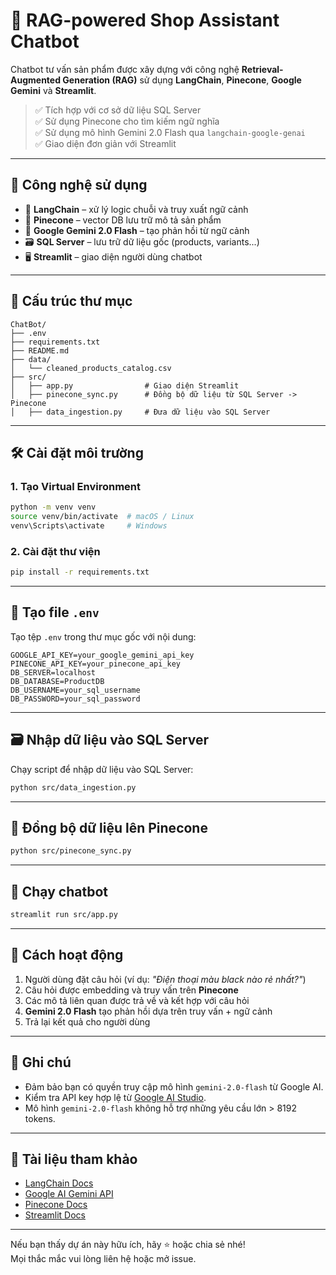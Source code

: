 
# 🛒 RAG-powered Shop Assistant Chatbot

Chatbot tư vấn sản phẩm được xây dựng với công nghệ **Retrieval-Augmented Generation (RAG)** sử dụng **LangChain**, **Pinecone**, **Google Gemini** và **Streamlit**.

> ✅ Tích hợp với cơ sở dữ liệu SQL Server  
> ✅ Sử dụng Pinecone cho tìm kiếm ngữ nghĩa  
> ✅ Sử dụng mô hình Gemini 2.0 Flash qua `langchain-google-genai`  
> ✅ Giao diện đơn giản với Streamlit

---

## 🔧 Công nghệ sử dụng

- 🧠 **LangChain** – xử lý logic chuỗi và truy xuất ngữ cảnh
- 🧬 **Pinecone** – vector DB lưu trữ mô tả sản phẩm
- 💬 **Google Gemini 2.0 Flash** – tạo phản hồi từ ngữ cảnh
- 🗃️ **SQL Server** – lưu trữ dữ liệu gốc (products, variants...)
- 🖥️ **Streamlit** – giao diện người dùng chatbot

---

## 📁 Cấu trúc thư mục

```
ChatBot/
├── .env
├── requirements.txt
├── README.md
├── data/
│   └── cleaned_products_catalog.csv
├── src/
│   ├── app.py                # Giao diện Streamlit
│   ├── pinecone_sync.py      # Đồng bộ dữ liệu từ SQL Server -> Pinecone
│   ├── data_ingestion.py     # Đưa dữ liệu vào SQL Server
```

---

## 🛠️ Cài đặt môi trường

### 1. Tạo Virtual Environment

```bash
python -m venv venv
source venv/bin/activate  # macOS / Linux
venv\Scripts\activate     # Windows
```

### 2. Cài đặt thư viện

```bash
pip install -r requirements.txt
```

---

## 🔐 Tạo file `.env`

Tạo tệp `.env` trong thư mục gốc với nội dung:

```dotenv
GOOGLE_API_KEY=your_google_gemini_api_key
PINECONE_API_KEY=your_pinecone_api_key
DB_SERVER=localhost
DB_DATABASE=ProductDB
DB_USERNAME=your_sql_username
DB_PASSWORD=your_sql_password
```

---

## 🗃️ Nhập dữ liệu vào SQL Server

Chạy script để nhập dữ liệu vào SQL Server:

```bash
python src/data_ingestion.py
```

---

## 🔄 Đồng bộ dữ liệu lên Pinecone

```bash
python src/pinecone_sync.py
```

---

## 🚀 Chạy chatbot

```bash
streamlit run src/app.py
```

---

## 🧠 Cách hoạt động

1. Người dùng đặt câu hỏi (ví dụ: *"Điện thoại màu black nào rẻ nhất?"*)
2. Câu hỏi được embedding và truy vấn trên **Pinecone**
3. Các mô tả liên quan được trả về và kết hợp với câu hỏi
4. **Gemini 2.0 Flash** tạo phản hồi dựa trên truy vấn + ngữ cảnh
5. Trả lại kết quả cho người dùng

---

## 📝 Ghi chú

- Đảm bảo bạn có quyền truy cập mô hình `gemini-2.0-flash` từ Google AI.
- Kiểm tra API key hợp lệ từ [Google AI Studio](https://makersuite.google.com/app).
- Mô hình `gemini-2.0-flash` không hỗ trợ những yêu cầu lớn > 8192 tokens.

---

## 📌 Tài liệu tham khảo

- [LangChain Docs](https://docs.langchain.com/)
- [Google AI Gemini API](https://ai.google.dev/)
- [Pinecone Docs](https://docs.pinecone.io/)
- [Streamlit Docs](https://docs.streamlit.io/)

---

Nếu bạn thấy dự án này hữu ích, hãy ⭐️ hoặc chia sẻ nhé!  
Mọi thắc mắc vui lòng liên hệ hoặc mở issue.
